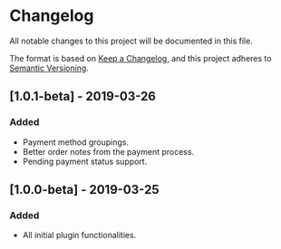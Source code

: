 # Changelog
All notable changes to this project will be documented in this file.

The format is based on [Keep a Changelog](https://keepachangelog.com/en/1.0.0/),
and this project adheres to [Semantic Versioning](https://semver.org/spec/v2.0.0.html).

## [1.0.1-beta] - 2019-03-26

### Added
- Payment method groupings.
- Better order notes from the payment process.
- Pending payment status support.

## [1.0.0-beta] - 2019-03-25

### Added
- All initial plugin functionalities.
